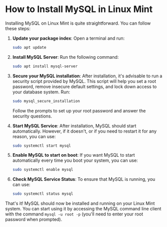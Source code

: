 # How to Install MySQL in Linux Mint

Installing MySQL on Linux Mint is quite straightforward. You can follow these steps:

1. **Update your package index**: Open a terminal and run:
   ```bash
   sudo apt update
   ```

2. **Install MySQL Server**: Run the following command:
   ```bash
   sudo apt install mysql-server
   ```

3. **Secure your MySQL installation**: After installation, it's advisable to run a security script provided by MySQL. This script will help you set a root password, remove insecure default settings, and lock down access to your database system. Run:
   ```bash
   sudo mysql_secure_installation
   ```
   Follow the prompts to set up your root password and answer the security questions.

4. **Start MySQL Service**: After installation, MySQL should start automatically. However, if it doesn't, or if you need to restart it for any reason, you can use:
   ```bash
   sudo systemctl start mysql
   ```

5. **Enable MySQL to start on boot**: If you want MySQL to start automatically every time you boot your system, you can use:
   ```bash
   sudo systemctl enable mysql
   ```

6. **Check MySQL Service Status**: To ensure that MySQL is running, you can use:
   ```bash
   sudo systemctl status mysql
   ```

That's it! MySQL should now be installed and running on your Linux Mint system. You can start using it by accessing the MySQL command line client with the command `mysql -u root -p` (you'll need to enter your root password when prompted).
